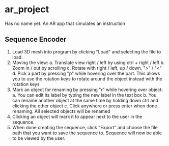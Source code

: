# ar_project
Has no name yet. An AR app that simulates an instruction

## Sequence Encoder
1. Load 3D mesh into program by clicking "Load" and selecting the file to load.
2. Moving the view:
    a. Translate view right / left by using ctrl + right / left
    b. Zoom in / out by scrolling
    c. Rotate with right / left, up / down, ">" / "<"
    d. Pick a part by pressing "p" while hovering over the part. This allows you to use the rotation keys to rotate around the object instead with the rotation keys
3. Mark an object for renaming by pressing "r" while hovering over object:
    a. You can edit its label by typing the new label in the text box
    b. You can rename another object at the same time by holding down ctrl and clicking the other object
    c. Click anywhere or press enter when done renaming. All selected objects will be renamed
4. Clicking an object will mark it to appear next to the user in the sequence.
5. When done creating the sequence, click "Export" and choose the file path that you want to save the sequence to. Sequence will now be able to be viewed by the user.
